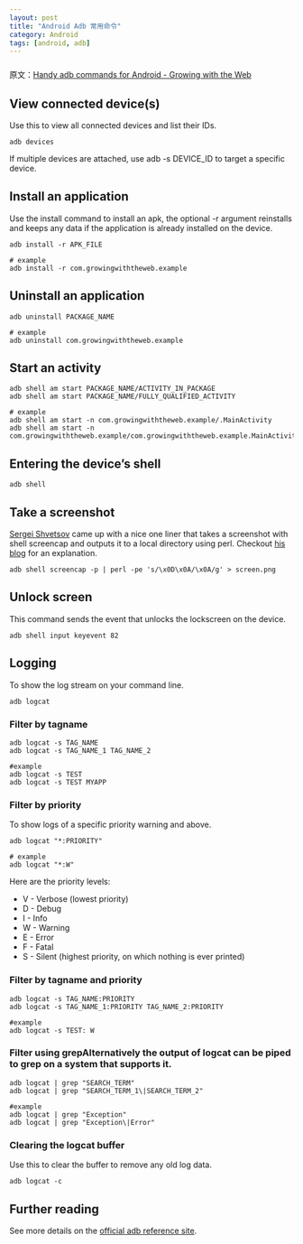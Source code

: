 ```yaml
---
layout: post
title: "Android Adb 常用命令"
category: Android
tags: [android, adb]
---
```

### 
原文：[Handy adb commands for Android - Growing with the Web](http://www.growingwiththeweb.com/2014/01/handy-adb-commands-for-android.html)

## View connected device(s)

Use this to view all connected devices and list their IDs.

    adb devices

If multiple devices are attached, use adb -s DEVICE_ID to target a specific device.

## Install an application

Use the install command to install an apk, the optional -r argument reinstalls and keeps any data if the application is already installed on the device.

    adb install -r APK_FILE
    
    # example
    adb install -r com.growingwiththeweb.example

## Uninstall an application

    adb uninstall PACKAGE_NAME
    
    # example
    adb uninstall com.growingwiththeweb.example

## Start an activity

    adb shell am start PACKAGE_NAME/ACTIVITY_IN_PACKAGE
    adb shell am start PACKAGE_NAME/FULLY_QUALIFIED_ACTIVITY
    
    # example
    adb shell am start -n com.growingwiththeweb.example/.MainActivity
    adb shell am start -n com.growingwiththeweb.example/com.growingwiththeweb.example.MainActivity

## Entering the device’s shell

    adb shell

## Take a screenshot

[Sergei Shvetsov](https://plus.google.com/113036707377007500168/) came up with a nice one liner that takes a screenshot with shell screencap and outputs it to a local directory using perl. Checkout [his blog](http://blog.shvetsov.com/2013/02/grab-android-screenshot-to-computer-via.html) for an explanation.

    adb shell screencap -p | perl -pe 's/\x0D\x0A/\x0A/g' > screen.png

## Unlock screen

This command sends the event that unlocks the lockscreen on the device.

    adb shell input keyevent 82

## Logging

To show the log stream on your command line.

    adb logcat

### Filter by tagname

    adb logcat -s TAG_NAME
    adb logcat -s TAG_NAME_1 TAG_NAME_2
    
    #example
    adb logcat -s TEST
    adb logcat -s TEST MYAPP

### Filter by priority

To show logs of a specific priority warning and above.

    adb logcat "*:PRIORITY"
    
    # example
    adb logcat "*:W"

Here are the priority levels:

* V - Verbose (lowest priority)
* D - Debug
* I - Info
* W - Warning
* E - Error
* F - Fatal
* S - Silent (highest priority, on which nothing is ever printed)

### Filter by tagname and priority

    adb logcat -s TAG_NAME:PRIORITY
    adb logcat -s TAG_NAME_1:PRIORITY TAG_NAME_2:PRIORITY
    
    #example
    adb logcat -s TEST: W

### Filter using grepAlternatively the output of logcat can be piped to grep on a system that supports it.

    adb logcat | grep "SEARCH_TERM"
    adb logcat | grep "SEARCH_TERM_1\|SEARCH_TERM_2"
    
    #example
    adb logcat | grep "Exception"
    adb logcat | grep "Exception\|Error"

### Clearing the logcat buffer

Use this to clear the buffer to remove any old log data.

    adb logcat -c

## Further reading

See more details on the [official adb reference site](http://developer.android.com/tools/help/adb.html).

